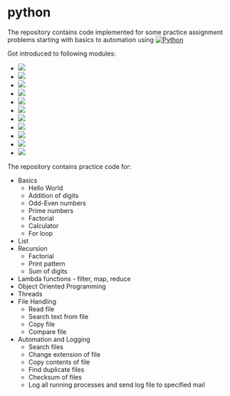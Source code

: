 # python
The repository contains code implemented for some practice assignment problems starting with basics to automation using <a href="https://www.python.org/downloads/release/python-359/"><img alt="Python" src="https://img.shields.io/badge/python-3.5.9-blue"/></a>

Got introduced to following modules:

- <a href="https://docs.python.org/3/library/functools.html"><img src="https://img.shields.io/badge/module-functools-brightgreen"/></a>
- <a href="https://docs.python.org/3/library/os.html"><img src="https://img.shields.io/badge/module-os-green"/></a>
- <a href="https://docs.python.org/3/library/sys.html"><img src="https://img.shields.io/badge/module-sys-yellowgreen"/></a>
- <a href="https://docs.python.org/3/library/threading.html"><img src="https://img.shields.io/badge/module-threading-yellow"/></a>
- <a href="https://docs.python.org/3/library/time.html"><img src="https://img.shields.io/badge/module-time-orange"/></a>
- <a href="https://docs.python.org/3/library/logging.html"><img src="https://img.shields.io/badge/module-logging-blue"/></a>
- <a href="https://docs.python.org/3/library/shutil.html"><img src="https://img.shields.io/badge/module-shutil-brightgreen"/></a>
- <a href="https://docs.python.org/3/library/hashlib.html"><img src="https://img.shields.io/badge/module-hashlib-green"/></a>
- <a href="https://psutil.readthedocs.io/en/latest/"><img src="https://img.shields.io/badge/module-psutil-yellowgreen"/></a>
- <a href="https://docs.python.org/3/library/urllib.html"><img src="https://img.shields.io/badge/module-urllib-yellow"/></a>
- <a href="https://docs.python.org/3/library/smtplib.html"><img src="https://img.shields.io/badge/module-smtplib-orange"/></a>

The repository contains practice code for:

- Basics
  - Hello World
  - Addition of digits
  - Odd-Even numbers
  - Prime numbers
  - Factorial
  - Calculator
  - For loop
- List
- Recursion
  - Factorial
  - Print pattern
  - Sum of digits
- Lambda functions - filter, map, reduce
- Object Oriented Programming
- Threads
- File Handling
  - Read file
  - Search text from file
  - Copy file
  - Compare file
- Automation and Logging
  - Search files
  - Change extension of file
  - Copy contents of file
  - Find duplicate files
  - Checksum of files
  - Log all running processes and send log file to specified mail
